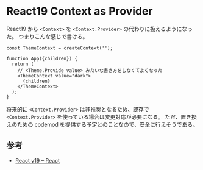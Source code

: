 # React19 Context as Provider

React19 から `<Context>` を `<Context.Provider>` の代わりに扱えるようになった。
つまりこんな感じで書ける。

```tsx
const ThemeContext = createContext('');

function App({children}) {
  return (
    // <Theme.Provide value> みたいな書き方をしなくてよくなった
    <ThemeContext value="dark">
      {children}
    </ThemeContext>
  );
}
```

将来的に `<Context.Provider>` は非推奨となるため、既存で `<Context.Provider>` を使っている場合は変更対応が必要になる。
ただ、置き換えのための codemod を提供する予定とのことなので、安全に行えそうである。

## 参考

- [React v19 – React](https://react.dev/blog/2024/12/05/react-19#context-as-a-provider)
